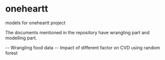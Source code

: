 # oneheartt
models for oneheartt project

The documents mentioned in the repository have wrangling part and modelling part. 

-- Wrangling food data 
-- Impact of different factor on CVD using random forest
